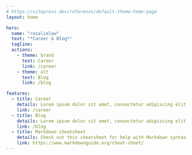 ```yaml
---
# https://vitepress.dev/reference/default-theme-home-page
layout: home

hero:
  name: "rosalielaw"
  text: "*Career & Blog*"
  tagline: 
  actions:
    - theme: brand
      text: Career
      link: /career
    - theme: alt
      text: Blog
      link: /blog

features:
  - title: Career
    details: Lorem ipsum dolor sit amet, consectetur adipiscing elit
    link: /career
  - title: Blog
    details: Lorem ipsum dolor sit amet, consectetur adipiscing elit
    link: /blog
  - title: Markdown cheatsheet
    details: Check out this cheatsheet for help with Markdown syntax
    link: https://www.markdownguide.org/cheat-sheet/
---
```


